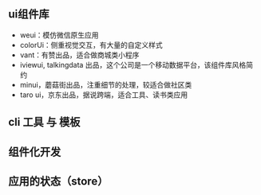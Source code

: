 ## ui组件库 
+ weui：模仿微信原生应用
+ colorUi：侧重视觉交互，有大量的自定义样式
+ vant：有赞出品，适合做商城类小程序
+ iviewui, talkingdata 出品，这个公司是一个移动数据平台，该组件库风格简约
+ minui，蘑菇街出品，注重细节的处理，较适合做社区类
+ taro ui，京东出品，据说跨端，适合工具、读书类应用

## cli 工具 与 模板


## 组件化开发


## 应用的状态（store）
